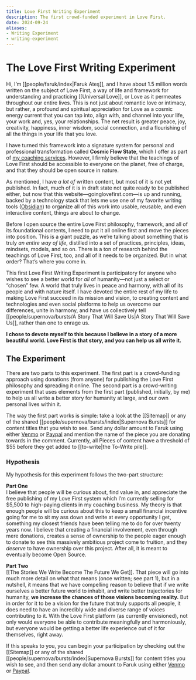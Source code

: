 ```yaml
---
title: Love First Writing Experiment
description: The first crowd-funded experiment in Love First.
date: 2024-09-24
aliases:
- Writing Experiment
- writing-experiment
---
```


# The Love First Writing Experiment

Hi, I’m [[people/faruk/index|Faruk Ateş]], and I have about 1.5 million words written on the subject of <nobr>Love First</nobr>, a way of life and framework for understanding and practicing [[Universal Love]], or Love as it permeates throughout our entire lives. This is not just about romantic love or intimacy, but rather, a profound and spiritual appreciation for Love as a cosmic energy current that you can tap into, align with, and channel into your life, your work and, yes, your relationships. The net result is greater peace, joy, creativity, happiness, inner wisdom, social connection, and a flourishing of all the things in your life that you love.

I have turned this framework into a signature system for personal and professional transformation called **Cosmic Flow State**, which I offer as part of [my coaching services](https://lovefirstcoaching.com/). However, I firmly believe that the teachings of Love First should be accessible to everyone on the planet, free of charge, and that they should be open source in nature.

As mentioned, I have *a lot of* written content, but most of it is not yet published. In fact, much of it is in draft state not quite ready to be published either, but now that this website—goinglovefirst.com—is up and running, backed by a technology stack that lets me use one of my favorite writing tools ([Obsidian](https://obsidian.md/)) to organize all of this work into usable, reusable, and even interactive content, things are about to change.

Before I open source the entire Love First philosophy, framework, and all of its foundational contents, I need to put it all online first and move the pieces into position. This is a giant puzzle, as we’re talking about something that is truly *an entire way of life*, distilled into a set of practices, principles, ideas, mindsets, models, and so on. There is a ton of research behind the teachings of Love First, too, and all of it needs to be organized. But in what order? That’s where you come in.

This first Love First Writing Experiment is participatory for anyone who wishes to see a better world for *all* of humanity—not just a select or “chosen” few. A world that truly lives in peace and harmony, with all of its people and with nature itself. I have devoted the entire rest of my life to making Love First succeed in its mission and vision, to creating content and technologies and even social platforms to help us overcome our differences, unite in harmony, and have us collectively tell [[people/supernova/bursts/A Story That Will Save Us|A Story That Will Save Us]], rather than one to enrage us.

**I chose to devote myself to this because I believe in a story of a more beautiful world. Love First is that story, and you can help us all write it.**

## The Experiment

There are two parts to this experiment. The first part is a crowd-funding approach using donations (from anyone) for publishing the Love First philosophy and spreading it online. The second part is a crowd-writing experiment that uses elements from the first part (published, initially, by me) to help us all write a better story for humanity at large, and our own personal lives within it.

The way the first part works is simple: take a look at the [[Sitemap]] or any of the shared [[people/supernova/bursts/index|Supernova Bursts]] for content titles that you wish to see. Send any dollar amount to Faruk using either [Venmo](https://venmo.com/farukspeaks) or [Paypal](https://paypal.me/FarukAtes) and mention the name of the piece you are donating towards in the comment. Currently, all Pieces of content have a threshold of <nobr>$55</nobr> before they get added to [[to-write|the To-Write pile]].

### Hypothesis

My hypothesis for this experiment follows the two-part structure:

**Part One**  
I believe that people will be curious about, find value in, and appreciate the free publishing of my Love First system which I’m currently selling for $5,500 to high-paying clients in my coaching business. My theory is that enough people will be curious about this to keep a small financial incentive going for me to sit my ass down and write at every opportunity I get, something my closest friends have been telling me to do for over twenty years now. I believe that creating a financial involvement, even through mere donations, creates a sense of ownership to the people eager enough to donate to see this massively ambitious project come to fruition, and they *deserve* to have ownership over this project. After all, it is meant to eventually become Open Source.

**Part Two**  
[[The Stories We Write Become The Future We Get]]. That piece will go into much more detail on what that means (once written; see part 1), but in a nutshell, it means that we have compelling reason to believe that if we write ourselves a better future world to inhabit, and write better trajectories for humanity, **we increase the chances of those visions becoming reality.** But in order for it to be a vision for the future that truly supports all people, it does need to have an incredibly wide and diverse range of voices contributing to it. With the Love First platform (as currently envisioned), not only would everyone be able to contribute meaningfully and harmoniously, but everyone would be getting a better life experience out of it for themselves, right away.

If this speaks to you, you can begin your participation by checking out the [[Sitemap]] or any of the shared [[people/supernova/bursts/index|Supernova Bursts]] for content titles  you wish to see, and then send any dollar amount to Faruk using either [Venmo](https://venmo.com/farukspeaks) or [Paypal](https://paypal.me/FarukAtes).